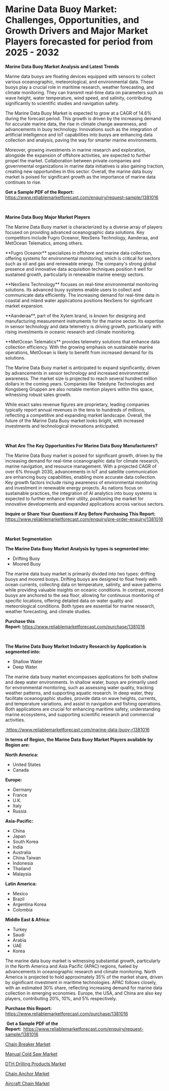 <p><h1>Marine Data Buoy Market: Challenges, Opportunities, and Growth Drivers and Major Market Players forecasted for period from 2025 - 2032</h1></p><p><strong>Marine Data Buoy Market Analysis and Latest Trends</strong></p>
<p><p>Marine data buoys are floating devices equipped with sensors to collect various oceanographic, meteorological, and environmental data. These buoys play a crucial role in maritime research, weather forecasting, and climate monitoring. They can transmit real-time data on parameters such as wave height, water temperature, wind speed, and salinity, contributing significantly to scientific studies and navigation safety.</p><p>The Marine Data Buoy Market is expected to grow at a CAGR of 14.6% during the forecast period. This growth is driven by the increasing demand for accurate marine data, the rise in climate change awareness, and advancements in buoy technology. Innovations such as the integration of artificial intelligence and IoT capabilities into buoys are enhancing data collection and analysis, paving the way for smarter marine environments.</p><p>Moreover, growing investments in marine research and exploration, alongside the expansion of offshore activities, are expected to further propel the market. Collaboration between private companies and governmental organizations in marine data initiatives is also gaining traction, creating new opportunities in this sector. Overall, the marine data buoy market is poised for significant growth as the importance of marine data continues to rise.</p></p>
<p><strong>Get a Sample PDF of the Report:&nbsp;</strong> <a href="https://www.reliablemarketforecast.com/enquiry/request-sample/1381016?utm_campaign=1903&utm_medium=2&utm_source=Github&utm_content=ia&utm_term=08042025&utm_id=marine-data-buoy">https://www.reliablemarketforecast.com/enquiry/request-sample/1381016</a></p>
<p>&nbsp;</p>
<p><strong>Marine Data Buoy Major Market Players</strong></p>
<p><p>The Marine Data Buoy market is characterized by a diverse array of players focused on providing advanced oceanographic data solutions. Key competitors include Fugro Oceanor, NexSens Technology, Aanderaa, and MetOcean Telematics, among others.</p><p>**Fugro Oceanor** specializes in offshore and marine data collection, offering systems for environmental monitoring, which is critical for sectors such as oil and gas and renewable energy. The company's strong global presence and innovative data acquisition techniques position it well for sustained growth, particularly in renewable marine energy sectors.</p><p>**NexSens Technology** focuses on real-time environmental monitoring solutions. Its advanced buoy systems enable users to collect and communicate data efficiently. The increasing demand for real-time data in coastal and inland water applications positions NexSens for significant market expansion.</p><p>**Aanderaa**, part of the Xylem brand, is known for designing and manufacturing measurement instruments for the marine sector. Its expertise in sensor technology and data telemetry is driving growth, particularly with rising investments in oceanic research and climate monitoring.</p><p>**MetOcean Telematics** provides telemetry solutions that enhance data collection efficiency. With the growing emphasis on sustainable marine operations, MetOcean is likely to benefit from increased demand for its solutions.</p><p>The Marine Data Buoy market is anticipated to expand significantly, driven by advancements in sensor technology and increased environmental awareness. The market size is projected to reach several hundred million dollars in the coming years. Companies like Teledyne Technologies and Kongsberg Gruppen are also notable mention players within this space, witnessing robust sales growth.</p><p>While exact sales revenue figures are proprietary, leading companies typically report annual revenues in the tens to hundreds of millions, reflecting a competitive and expanding market landscape. Overall, the future of the Marine Data Buoy market looks bright, with increased investments and technological innovations anticipated.</p></p>
<p>&nbsp;</p>
<p><strong>What Are The Key Opportunities For Marine Data Buoy Manufacturers?</strong></p>
<p><p>The Marine Data Buoy market is poised for significant growth, driven by the increasing demand for real-time oceanographic data for climate research, marine navigation, and resource management. With a projected CAGR of over 6% through 2030, advancements in IoT and satellite communication are enhancing buoy capabilities, enabling more accurate data collection. Key growth factors include rising awareness of environmental monitoring and investment in renewable energy projects. As nations focus on sustainable practices, the integration of AI analytics into buoy systems is expected to further enhance their utility, positioning the market for innovative developments and expanded applications across various sectors.</p></p>
<p><strong>Inquire or Share Your Questions If Any Before Purchasing This Report:</strong> <a href="https://www.reliablemarketforecast.com/enquiry/pre-order-enquiry/1381016?utm_campaign=1903&utm_medium=2&utm_source=Github&utm_content=ia&utm_term=08042025&utm_id=marine-data-buoy">https://www.reliablemarketforecast.com/enquiry/pre-order-enquiry/1381016</a></p>
<p>&nbsp;</p>
<p><strong>Market Segmentation</strong></p>
<p><strong>The Marine Data Buoy Market Analysis by types is segmented into:</strong></p>
<p><ul><li>Drifting Buoy</li><li>Moored Buoy</li></ul></p>
<p><p>The marine data buoy market is primarily divided into two types: drifting buoys and moored buoys. Drifting buoys are designed to float freely with ocean currents, collecting data on temperature, salinity, and wave patterns while providing valuable insights on oceanic conditions. In contrast, moored buoys are anchored to the sea floor, allowing for continuous monitoring of specific locations, offering detailed data on water quality and meteorological conditions. Both types are essential for marine research, weather forecasting, and climate studies.</p></p>
<p><strong>Purchase this Report:&nbsp;</strong><a href="https://www.reliablemarketforecast.com/purchase/1381016?utm_campaign=1903&utm_medium=2&utm_source=Github&utm_content=ia&utm_term=08042025&utm_id=marine-data-buoy">https://www.reliablemarketforecast.com/purchase/1381016</a></p>
<p>&nbsp;</p>
<p><strong>The Marine Data Buoy Market Industry Research by Application is segmented into:</strong></p>
<p><ul><li>Shallow Water</li><li>Deep Water</li></ul></p>
<p><p>The marine data buoy market encompasses applications for both shallow and deep water environments. In shallow water, buoys are primarily used for environmental monitoring, such as assessing water quality, tracking weather patterns, and supporting aquatic research. In deep water, they facilitate oceanographic studies, provide data on wave heights, currents, and temperature variations, and assist in navigation and fishing operations. Both applications are crucial for enhancing maritime safety, understanding marine ecosystems, and supporting scientific research and commercial activities.</p></p>
<p><a href="https://www.reliablemarketforecast.com/marine-data-buoy-r1381016?utm_campaign=1903&utm_medium=2&utm_source=Github&utm_content=ia&utm_term=08042025&utm_id=marine-data-buoy">&nbsp;https://www.reliablemarketforecast.com/marine-data-buoy-r1381016</a></p>
<p><strong>In terms of Region, the Marine Data Buoy Market Players available by Region are:</strong></p>
<p>
    <p> <strong> North America: </strong>
        <ul>
            <li>United States</li>
            <li>Canada</li>
        </ul>
        </p> 
    <p> <strong> Europe: </strong>
        <ul>
            <li>Germany</li>
            <li>France</li>
            <li>U.K.</li>
            <li>Italy</li>
            <li>Russia</li>
        </ul>
        </p> 
    <p> <strong> Asia-Pacific: </strong>
        <ul>
            <li>China</li>
            <li>Japan</li>
            <li>South Korea</li>
            <li>India</li>
            <li>Australia</li>
            <li>China Taiwan</li>
            <li>Indonesia</li>
            <li>Thailand</li>
            <li>Malaysia</li>
        </ul>
        </p> 
    <p> <strong> Latin America: </strong>
        <ul>
            <li>Mexico</li>
            <li>Brazil</li>
            <li>Argentina Korea</li>
            <li>Colombia</li>
        </ul>
        </p> 
    <p> <strong> Middle East & Africa: </strong>
        <ul>
            <li>Turkey</li>
            <li>Saudi</li>
            <li>Arabia</li>
            <li>UAE</li>
            <li>Korea</li>
        </ul>
    </p>
    </p>
<p><p>The marine data buoy market is witnessing substantial growth, particularly in the North America and Asia Pacific (APAC) regions, fueled by advancements in oceanographic research and climate monitoring. North America is projected to hold approximately 35% of the market share, driven by significant investment in maritime technologies. APAC follows closely, with an estimated 30% share, reflecting increasing demand for marine data collection in emerging economies. Europe, the USA, and China are also key players, contributing 20%, 10%, and 5% respectively.</p></p>
<p><strong>Purchase this Report: </strong><a href="https://www.reliablemarketforecast.com/purchase/1381016?utm_campaign=1903&utm_medium=2&utm_source=Github&utm_content=ia&utm_term=08042025&utm_id=marine-data-buoy">https://www.reliablemarketforecast.com/purchase/1381016</a></p>
<p>&nbsp;<strong>Get a Sample PDF of the Report:&nbsp;&nbsp;</strong><a href="https://www.reliablemarketforecast.com/enquiry/request-sample/1381016?utm_campaign=1903&utm_medium=2&utm_source=Github&utm_content=ia&utm_term=08042025&utm_id=marine-data-buoy">https://www.reliablemarketforecast.com/enquiry/request-sample/1381016</a></p>
<p><strong></strong></p>
<p><p><a href="https://github.com/biandnikelrs/Market-Research-Report-List-1/blob/main/chain-breaker-market.md?utm_campaign=1903&utm_medium=2&utm_source=Github&utm_content=ia&utm_term=08042025&utm_id=marine-data-buoy">Chain Breaker Market</a></p><p><a href="https://github.com/mismannely/Market-Research-Report-List-1/blob/main/manual-cold-saw-market.md?utm_campaign=1903&utm_medium=2&utm_source=Github&utm_content=ia&utm_term=08042025&utm_id=marine-data-buoy">Manual Cold Saw Market</a></p><p><a href="https://github.com/tentandyik/Market-Research-Report-List-1/blob/main/dth-drilling-products-market.md?utm_campaign=1903&utm_medium=2&utm_source=Github&utm_content=ia&utm_term=08042025&utm_id=marine-data-buoy">DTH Drilling Products Market</a></p><p><a href="https://github.com/myongfranzcs/Market-Research-Report-List-1/blob/main/chain-anchor-market.md?utm_campaign=1903&utm_medium=2&utm_source=Github&utm_content=ia&utm_term=08042025&utm_id=marine-data-buoy">Chain Anchor Market</a></p><p><a href="https://github.com/lonanweaseh4/Market-Research-Report-List-1/blob/main/aircraft-chain-market.md?utm_campaign=1903&utm_medium=2&utm_source=Github&utm_content=ia&utm_term=08042025&utm_id=marine-data-buoy">Aircraft Chain Market</a></p></p>